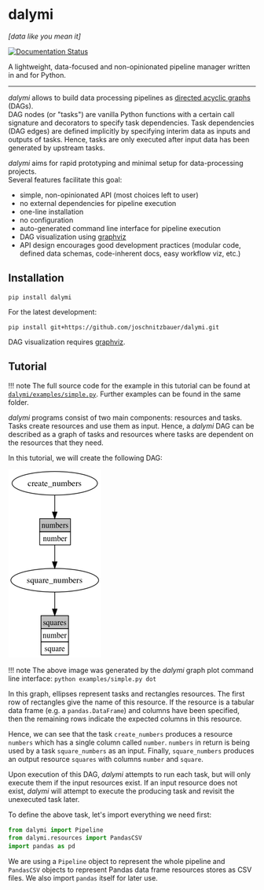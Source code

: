 # dalymi

*[data like you mean it]*  

[![Documentation Status](https://readthedocs.org/projects/dalymi/badge/?version=latest)](http://dalymi.readthedocs.io/en/latest/?badge=latest)

A lightweight, data-focused and non-opinionated pipeline manager written in and for Python.

---

*dalymi* allows to build data processing pipelines as [directed acyclic graphs]([https://en.wikipedia.org/wiki/Directed_acyclic_graph]) (DAGs).  
DAG nodes (or "tasks") are vanilla Python functions with a certain call signature and decorators to specify task dependencies. Task dependencies (DAG edges) are defined implicitly by specifying interim data as inputs and outputs of tasks. Hence, tasks are only executed after input data has been generated by upstream tasks.

*dalymi* aims for rapid prototyping and minimal setup for data-processing projects.  
Several features facilitate this goal:

- simple, non-opinionated API (most choices left to user)
- no external dependencies for pipeline execution
- one-line installation
- no configuration
- auto-generated command line interface for pipeline execution
- DAG visualization using [graphviz](https://www.graphviz.org/)
- API design encourages good development practices (modular code, defined data schemas, code-inherent docs, easy workflow viz, etc.)


## Installation
```
pip install dalymi
```

For the latest development:
```
pip install git+https://github.com/joschnitzbauer/dalymi.git
```

DAG visualization requires [graphviz](https://www.graphviz.org/).

## Tutorial

!!! note
    The full source code for the example in this tutorial can be found at [`dalymi/examples/simple.py`](https://github.com/joschnitzbauer/dalymi/blob/master/examples/simple.py).
    Further examples can be found in the same folder.

*dalymi* programs consist of two main components: resources and tasks. Tasks create resources and use them as input.
Hence, a *dalymi* DAG can be described as a graph of tasks and resources where tasks are dependent on the resources that
they need.

In this tutorial, we will create the following DAG:

![Simple DAG](img/simple.png)

!!! note
    The above image was generated by the *dalymi* graph plot command line interface: `python examples/simple.py dot`

In this graph, ellipses represent tasks and rectangles resources. The first row of rectangles give the name of this
resource. If the resource is a tabular data frame (e.g. a `pandas.DataFrame`) and columns have been specified, then the
remaining rows indicate the expected columns in this resource.

Hence, we can see that the task `create_numbers` produces a resource `numbers` which has a single column called
`number`. `numbers` in return is being used by a task `square_numbers` as an input. Finally, `square_numbers` produces
an output resource `squares` with columns `number` and `square`.

Upon execution of this DAG, *dalymi* attempts to run each task, but will only execute them if the input resources exist.
If an input resource does not exist, *dalymi* will attempt to execute the producing task and revisit the unexecuted task
later.

To define the above task, let's import everything we need first:

``` python
from dalymi import Pipeline
from dalymi.resources import PandasCSV
import pandas as pd
```

We are using a `Pipeline` object to represent the whole pipeline and `PandasCSV` objects to represent Pandas data frame
resources stores as CSV files. We also import `pandas` itself for later use.
